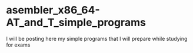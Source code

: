 # asembler_x86_64-AT_and_T_simple_programs
I will be posting here my simple programs that I will prepare while studying for exams
